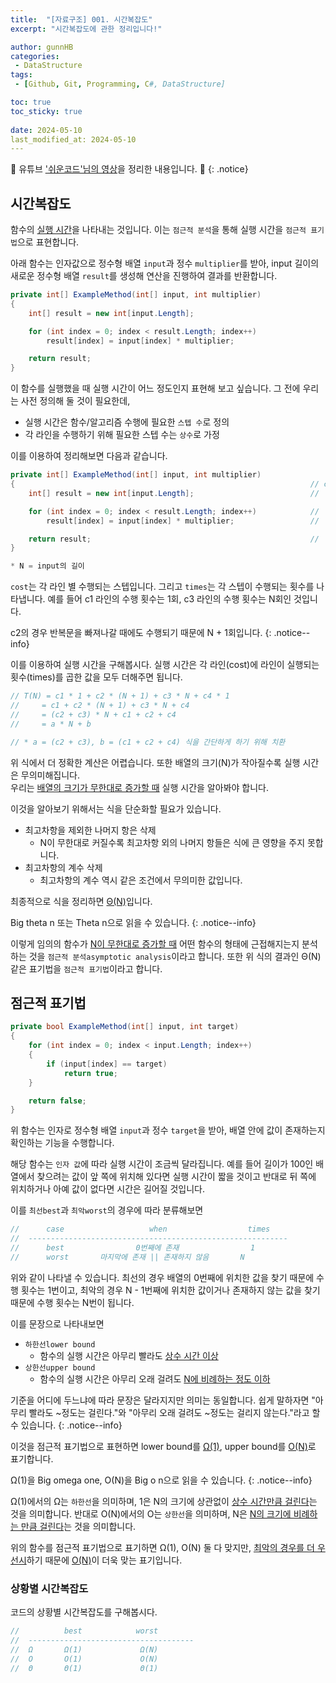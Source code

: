 ```yaml
---
title:  "[자료구조] 001. 시간복잡도"
excerpt: "시간복잡도에 관한 정리입니다!"

author: gunnHB
categories: 
 - DataStructure
tags: 
 - [Github, Git, Programming, C#, DataStructure]

toc: true
toc_sticky: true
 
date: 2024-05-10
last_modified_at: 2024-05-10
---
```


🔔 유튜브 ['쉬운코드'님의 영상](https://www.youtube.com/watch?v=tTFoClBZutw)을 정리한 내용입니다. 🔔
{: .notice}

## 시간복잡도
함수의 <u>실행 시간</u>을 나타내는 것입니다. 이는 `점근적 분석`을 통해 실행 시간을 `점근적 표기법`으로 표현합니다.

아래 함수는 인자값으로 정수형 배열 `input`과 정수 `multiplier`를 받아,
input 길이의 새로운 정수형 배열 `result`를 생성해 연산을 진행하여 결과를 반환합니다.

```c#
private int[] ExampleMethod(int[] input, int multiplier)
{
    int[] result = new int[input.Length];

    for (int index = 0; index < result.Length; index++)
        result[index] = input[index] * multiplier;

    return result;
}
```

이 함수를 실행했을 때 실행 시간이 어느 정도인지 표현해 보고 싶습니다. 그 전에 우리는 사전 정의해 둘 것이 필요한데,

- 실행 시간은 함수/알고리즘 수행에 필요한 `스텝 수`로 정의
- 각 라인을 수행하기 위해 필요한 스텝 수는 `상수`로 가정

이를 이용하여 정리해보면 다음과 같습니다.

```c#
private int[] ExampleMethod(int[] input, int multiplier)
{                                                                  // cost          times
    int[] result = new int[input.Length];                          //  c1             1

    for (int index = 0; index < result.Length; index++)            //  c2           N + 1
        result[index] = input[index] * multiplier;                 //  c3             N

    return result;                                                 //  c4             1
}

* N = input의 길이
```

`cost`는 각 라인 별 수행되는 스텝입니다. 그리고 `times`는 각 스텝이 수행되는 횟수를 나타냅니다.
예를 들어 c1 라인의 수행 횟수는 1회, c3 라인의 수행 횟수는 N회인 것입니다.

c2의 경우 반복문을 빠져나갈 때에도 수행되기 때문에 N + 1회입니다.
{: .notice--info}

이를 이용하여 실행 시간을 구해봅시다. 실행 시간은 각 라인(cost)에 라인이 실행되는 횟수(times)를 곱한 값을 모두 더해주면 됩니다.

```c#
// T(N) = c1 * 1 + c2 * (N + 1) + c3 * N + c4 * 1
//     = c1 + c2 * (N + 1) + c3 * N + c4
//     = (c2 + c3) * N + c1 + c2 + c4
//     = a * N + b

// * a = (c2 + c3), b = (c1 + c2 + c4) 식을 간단하게 하기 위해 치환
```

위 식에서 더 정확한 계산은 어렵습니다. 또한 배열의 크기(N)가 작아질수록 실행 시간은 무의미해집니다.  
우리는 <u>배열의 크기가 무한대로 증가할 때</u> 실행 시간을 알아봐야 합니다.

이것을 알아보기 위해서는 식을 단순화할 필요가 있습니다.

- 최고차항을 제외한 나머지 항은 삭제
    - N이 무한대로 커질수록 최고차항 외의 나머지 항들은 식에 큰 영향을 주지 못합니다.
- 최고차항의 계수 삭제
    - 최고차항의 계수 역시 같은 조건에서 무의미한 값입니다.

최종적으로 식을 정리하면 <u>Θ(N)</u>입니다.

Big theta n 또는 Theta n으로 읽을 수 있습니다.
{: .notice--info}

이렇게 임의의 함수가 <u>N이 무한대로 증가할 때</u> 어떤 함수의 형태에 근접해지는지 분석하는 것을 `점근적 분석asymptotic analysis`이라고 합니다.
또한 위 식의 결과인 Θ(N)같은 표기법을 `점근적 표기법`이라고 합니다.

## 점근적 표기법
```c#
private bool ExampleMethod(int[] input, int target)
{
    for (int index = 0; index < input.Length; index++)
    {
        if (input[index] == target)
            return true;
    }

    return false;
}
```

위 함수는 인자로 정수형 배열 `input`과 정수 `target`을 받아, 배열 안에 값이 존재하는지 확인하는 기능을 수행합니다.

해당 함수는 `인자 값`에 따라 실행 시간이 조금씩 달라집니다. 예를 들어 길이가 100인 배열에서 찾으려는 값이 앞 쪽에
위치해 있다면 실행 시간이 짧을 것이고 반대로 뒤 쪽에 위치하거나 아예 값이 없다면 시간은 길어질 것입니다.

이를 `최선best`과 `최악worst`의 경우에 따라 분류해보면

```c#
//      case                   when                  times
//  ----------------------------------------------------------
//      best                0번째에 존재                1
//      worst       마지막에 존재 || 존재하지 않음       N
```

위와 같이 나타낼 수 있습니다. 최선의 경우 배열의 0번째에 위치한 값을 찾기 때문에 수행 횟수는 1번이고,
최악의 경우 N - 1번째에 위치한 값이거나 존재하지 않는 값을 찾기 때문에 수행 횟수는 N번이 됩니다.

이를 문장으로 나타내보면

- `하한선lower bound`
    - 함수의 실행 시간은 아무리 빨라도 <u>상수 시간 이상</u>
- `상한선upper bound`
    - 함수의 실행 시간은 아무리 오래 걸려도 <u>N에 비례하는 정도 이하</u>

기준을 어디에 두느냐에 따라 문장은 달라지지만 의미는 동일합니다.
쉽게 말하자면 "아무리 빨라도 ~정도는 걸린다."와
"아무리 오래 걸려도 ~정도는 걸리지 않는다."라고 할 수 있습니다.
{: .notice--info}

이것을 점근적 표기법으로 표현하면 lower bound를 <u>Ω(1)</u>, upper bound를 <u>Ο(N)</u>로 표기합니다.

Ω(1)을 Big omega one, Ο(N)을 Big o n으로 읽을 수 있습니다.
{: .notice--info}

Ω(1)에서의 Ω는 `하한선`을 의미하며, 1은 N의 크기에 상관없이 <u>상수 시간만큼 걸린다</u>는 것을 의미합니다.
반대로 Ο(N)에서의 Ο는 `상한선`을 의미하며, N은 <u>N의 크기에 비례하는 만큼 걸린다</u>는 것을 의미합니다.

위의 함수를 점근적 표기법으로 표기하면 Ω(1), Ο(N) 둘 다 맞지만, <u>최악의 경우를 더 우선시</u>하기 때문에
<u>Ο(N)</u>이 더욱 맞는 표기입니다.

### 상황별 시간복잡도
코드의 상황별 시간복잡도를 구해봅시다.

```c#
//          best            worst
//  -------------------------------------
//  Ω       Ω(1)             Ω(N)
//  Ο       Ο(1)             Ο(N)
//  Θ       Θ(1)             Θ(1)
```

